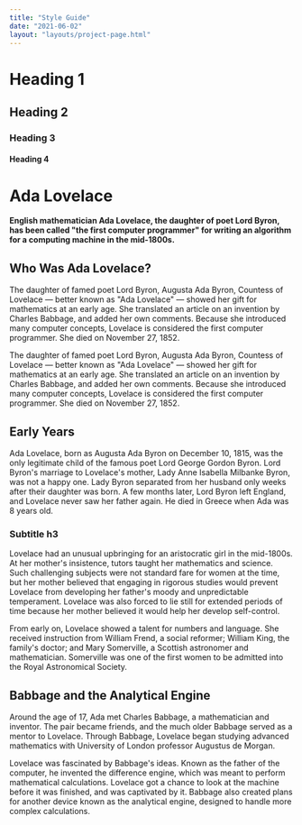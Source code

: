 ```yaml
---
title: "Style Guide"
date: "2021-06-02"
layout: "layouts/project-page.html"
---
```


# Heading 1

## Heading 2

### Heading 3

#### Heading 4

# Ada Lovelace

**English mathematician Ada Lovelace, the daughter of poet Lord Byron, has been called "the first computer programmer" for writing an algorithm for a computing machine in the mid-1800s.**

## Who Was Ada Lovelace?

The daughter of famed poet Lord Byron, Augusta Ada Byron, Countess of Lovelace — better known as "Ada Lovelace" — showed her gift for mathematics at an early age. She translated an article on an invention by Charles Babbage, and added her own comments. Because she introduced many computer concepts, Lovelace is considered the first computer programmer. She died on November 27, 1852.

The daughter of famed poet Lord Byron, Augusta Ada Byron, Countess of Lovelace — better known as "Ada Lovelace" — showed her gift for mathematics at an early age. She translated an article on an invention by Charles Babbage, and added her own comments. Because she introduced many computer concepts, Lovelace is considered the first computer programmer. She died on November 27, 1852.

## Early Years

Ada Lovelace, born as Augusta Ada Byron on December 10, 1815, was the only legitimate child of the famous poet Lord George Gordon Byron. Lord Byron's marriage to Lovelace's mother, Lady Anne Isabella Milbanke Byron, was not a happy one. Lady Byron separated from her husband only weeks after their daughter was born. A few months later, Lord Byron left England, and Lovelace never saw her father again. He died in Greece when Ada was 8 years old.

### Subtitle h3

Lovelace had an unusual upbringing for an aristocratic girl in the mid-1800s. At her mother's insistence, tutors taught her mathematics and science. Such challenging subjects were not standard fare for women at the time, but her mother believed that engaging in rigorous studies would prevent Lovelace from developing her father's moody and unpredictable temperament. Lovelace was also forced to lie still for extended periods of time because her mother believed it would help her develop self-control.

From early on, Lovelace showed a talent for numbers and language. She received instruction from William Frend, a social reformer; William King, the family's doctor; and Mary Somerville, a Scottish astronomer and mathematician. Somerville was one of the first women to be admitted into the Royal Astronomical Society.

## Babbage and the Analytical Engine

Around the age of 17, Ada met Charles Babbage, a mathematician and inventor. The pair became friends, and the much older Babbage served as a mentor to Lovelace. Through Babbage, Lovelace began studying advanced mathematics with University of London professor Augustus de Morgan.

Lovelace was fascinated by Babbage's ideas. Known as the father of the computer, he invented the difference engine, which was meant to perform mathematical calculations. Lovelace got a chance to look at the machine before it was finished, and was captivated by it. Babbage also created plans for another device known as the analytical engine, designed to handle more complex calculations.
